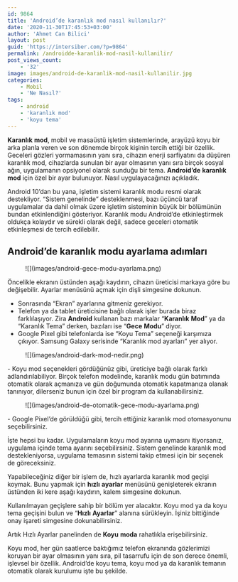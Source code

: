 ```yaml
---
id: 9864
title: 'Android’de karanlık mod nasıl kullanılır?'
date: '2020-11-30T17:45:53+03:00'
author: 'Ahmet Can Bilici'
layout: post
guid: 'https://intersiber.com/?p=9864'
permalink: /androidde-karanlik-mod-nasil-kullanilir/
post_views_count:
    - '32'
image: images/android-de-karanlik-mod-nasil-kullanilir.jpg
categories:
    - Mobil
    - 'Ne Nasıl?'
tags:
    - android
    - 'karanlık mod'
    - 'koyu tema'
---
```


**Karanlık** **mod**, mobil ve masaüstü işletim sistemlerinde, arayüzü koyu bir arka planla veren ve son dönemde birçok kişinin tercih ettiği bir özellik. Geceleri gözleri yormamasının yanı sıra, cihazın enerji sarfiyatını da düşüren karanlık mod, cihazlarda sunulan bir ayar olmasının yanı sıra birçok sosyal ağın, uygulamanın opsiyonel olarak sunduğu bir tema. **Android’de** **karanlık** **mod** için özel bir ayar bulunuyor. Nasıl uygulayacağınızı açıkladık.

Android 10’dan bu yana, işletim sistemi karanlık modu resmi olarak destekliyor. “Sistem genelinde” desteklenmesi, bazı üçüncü taraf uygulamalar da dahil olmak üzere işletim sisteminin büyük bir bölümünün bundan etkinlendiğini gösteriyor. Karanlık modu Android’de etkinleştirmek oldukça kolaydır ve sürekli olarak değil, sadece geceleri otomatik etkinleşmesi de tercih edilebilir.

## Android’de karanlık modu ayarlama adımları

<figure class="wp-block-image size-large">![](images/android-gece-modu-ayarlama.png)</figure>Öncelikle ekranın üstünden aşağı kaydırın, cihazın üreticisi markaya göre bu değişebilir. Ayarlar menüsünü açmak için dişli simgesine dokunun.

- Sonrasında “Ekran” ayarlarına gitmeniz gerekiyor.
- Telefon ya da tablet üreticisine bağlı olarak işler burada biraz farklılaşıyor. Zira **Android** kullanan bazı markalar “**Karanlık** **Mod**” ya da “Karanlık Tema” derken, bazıları ise “**Gece** **Modu**” diyor.
- Google Pixel gibi telefonlarda ise “Koyu Tema” seçeneği karşımıza çıkıyor. Samsung Galaxy serisinde “Karanlık mod ayarları” yer alıyor.

<figure class="wp-block-image size-large">![](images/android-dark-mod-nedir.png)</figure>- Koyu mod seçenekleri gördüğünüz gibi, üreticiye bağlı olarak farklı adlandırılabiliyor. Birçok telefon modelinde, karanlık modu gün batımında otomatik olarak açmanıza ve gün doğumunda otomatik kapatmanıza olanak tanınıyor, dilerseniz bunun için özel bir program da kullanabilirsiniz.

<figure class="wp-block-image size-large">![](images/android-de-otomatik-gece-modu-ayarlama.png)</figure>- Google Pixel’de görüldüğü gibi, tercih ettiğiniz karanlık mod otomasyonunu seçebilirsiniz.

İşte hepsi bu kadar. Uygulamaların koyu mod ayarına uymasını itiyorsanız, uygulama içinde tema ayarını seçebilirsiniz. Sistem genelinde karanlık mod destekleniyorsa, uygulama temasının sistemi takip etmesi için bir seçenek de göreceksiniz.

Yapabileceğiniz diğer bir işlem de, hızlı ayarlarda karanlık mod geçişi koymak. Bunu yapmak için **hızlı** **ayarlar** menüsünü genişleterek ekranın üstünden iki kere aşağı kaydırın, kalem simgesine dokunun.

Kullanılmayan geçişlere sahip bir bölüm yer alacaktır. Koyu mod ya da koyu tema geçişini bulun ve “**Hızlı** **Ayarlar**” alanına sürükleyin. İşiniz bittiğinde onay işareti simgesine dokunabilirsiniz.

Artık Hızlı Ayarlar panelinden de **Koyu** **moda** rahatlıkla erişebilirsiniz.

Koyu mod, her gün saatlerce baktığımız telefon ekranında gözlerimizi koruyan bir ayar olmasının yanı sıra, pil tasarrufu için de son derece önemli, işlevsel bir özellik. Android’de koyu tema, koyu mod ya da karanlık temanın otomatik olarak kurulumu işte bu şekilde.